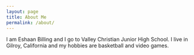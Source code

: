```yaml
---
layout: page
title: About Me
permalink: /about/
---
```

  I am Eshaan Billing and I go to Valley Christian Junior High School. I live in Gilroy, California and my hobbies are basketball and video games. 
